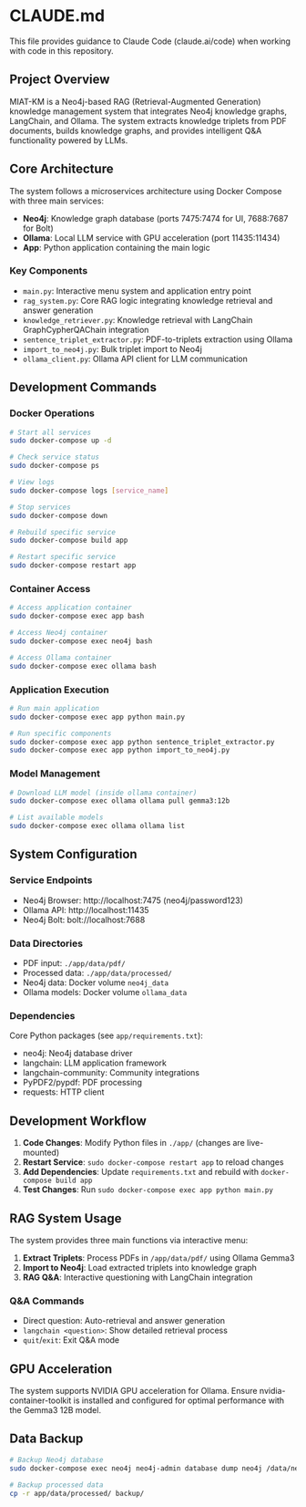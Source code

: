 # CLAUDE.md

This file provides guidance to Claude Code (claude.ai/code) when working with code in this repository.

## Project Overview

MIAT-KM is a Neo4j-based RAG (Retrieval-Augmented Generation) knowledge management system that integrates Neo4j knowledge graphs, LangChain, and Ollama. The system extracts knowledge triplets from PDF documents, builds knowledge graphs, and provides intelligent Q&A functionality powered by LLMs.

## Core Architecture

The system follows a microservices architecture using Docker Compose with three main services:

- **Neo4j**: Knowledge graph database (ports 7475:7474 for UI, 7688:7687 for Bolt)
- **Ollama**: Local LLM service with GPU acceleration (port 11435:11434)  
- **App**: Python application containing the main logic

### Key Components

- `main.py`: Interactive menu system and application entry point
- `rag_system.py`: Core RAG logic integrating knowledge retrieval and answer generation
- `knowledge_retriever.py`: Knowledge retrieval with LangChain GraphCypherQAChain integration
- `sentence_triplet_extractor.py`: PDF-to-triplets extraction using Ollama
- `import_to_neo4j.py`: Bulk triplet import to Neo4j
- `ollama_client.py`: Ollama API client for LLM communication

## Development Commands

### Docker Operations
```bash
# Start all services
sudo docker-compose up -d

# Check service status
sudo docker-compose ps

# View logs
sudo docker-compose logs [service_name]

# Stop services
sudo docker-compose down

# Rebuild specific service
sudo docker-compose build app

# Restart specific service
sudo docker-compose restart app
```

### Container Access
```bash
# Access application container
sudo docker-compose exec app bash

# Access Neo4j container
sudo docker-compose exec neo4j bash

# Access Ollama container
sudo docker-compose exec ollama bash
```

### Application Execution
```bash
# Run main application
sudo docker-compose exec app python main.py

# Run specific components
sudo docker-compose exec app python sentence_triplet_extractor.py
sudo docker-compose exec app python import_to_neo4j.py
```

### Model Management
```bash
# Download LLM model (inside ollama container)
sudo docker-compose exec ollama ollama pull gemma3:12b

# List available models
sudo docker-compose exec ollama ollama list
```

## System Configuration

### Service Endpoints
- Neo4j Browser: http://localhost:7475 (neo4j/password123)
- Ollama API: http://localhost:11435
- Neo4j Bolt: bolt://localhost:7688

### Data Directories
- PDF input: `./app/data/pdf/`
- Processed data: `./app/data/processed/`
- Neo4j data: Docker volume `neo4j_data`
- Ollama models: Docker volume `ollama_data`

### Dependencies
Core Python packages (see `app/requirements.txt`):
- neo4j: Neo4j database driver
- langchain: LLM application framework
- langchain-community: Community integrations
- PyPDF2/pypdf: PDF processing
- requests: HTTP client

## Development Workflow

1. **Code Changes**: Modify Python files in `./app/` (changes are live-mounted)
2. **Restart Service**: `sudo docker-compose restart app` to reload changes
3. **Add Dependencies**: Update `requirements.txt` and rebuild with `docker-compose build app`
4. **Test Changes**: Run `sudo docker-compose exec app python main.py`

## RAG System Usage

The system provides three main functions via interactive menu:

1. **Extract Triplets**: Process PDFs in `/app/data/pdf/` using Ollama Gemma3
2. **Import to Neo4j**: Load extracted triplets into knowledge graph
3. **RAG Q&A**: Interactive questioning with LangChain integration

### Q&A Commands
- Direct question: Auto-retrieval and answer generation
- `langchain <question>`: Show detailed retrieval process
- `quit`/`exit`: Exit Q&A mode

## GPU Acceleration

The system supports NVIDIA GPU acceleration for Ollama. Ensure nvidia-container-toolkit is installed and configured for optimal performance with the Gemma3 12B model.

## Data Backup

```bash
# Backup Neo4j database
sudo docker-compose exec neo4j neo4j-admin database dump neo4j /data/neo4j.dump

# Backup processed data
cp -r app/data/processed/ backup/
```